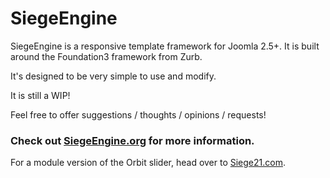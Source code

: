 <h1>SiegeEngine</h1>
<p>SiegeEngine is a responsive template framework for Joomla 2.5+. It is built around the Foundation3 framework from Zurb.</p>
<p>It's designed to be very simple to use and modify.</p>
<p>It is still a WIP!</p>
<p>Feel free to offer suggestions / thoughts / opinions / requests!</p>

<h3>Check out <a href="http://www.siegeengine.org/">SiegeEngine.org</a> for more information.</h3>
<p>For a module version of the Orbit slider, head over to <a href="http://www.siege21.com/">Siege21.com</a>.